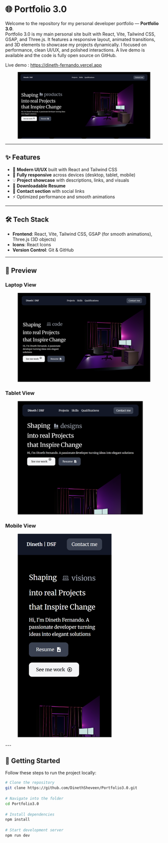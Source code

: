 # 🌐 Portfolio 3.0

Welcome to the repository for my personal developer portfolio — **Portfolio 3.0**.  
Portfolio 3.0 is my main personal site built with React, Vite, Tailwind CSS, GSAP, and Three.js. It features a responsive layout, animated transitions, and 3D elements to showcase my projects dynamically. I focused on performance, clean UI/UX, and polished interactions. A live demo is available and the code is fully open source on GitHub.

Live demo : https://dineth-fernando.vercel.app

<figure>
    <img src="/my-portfolio-3.0/public/Working-Project-SS/HeroSection.png">
</figure>

---

## ✨ Features

- 🎨 **Modern UI/UX** built with React and Tailwind CSS  
- 📱 **Fully responsive** across devices (desktop, tablet, mobile)  
- 💡 **Project showcase** with descriptions, links, and visuals  
- 📜 **Downloadable Resume**  
- 🔗 **Contact section** with social links  
- ⚡ Optimized performance and smooth animations  

---

## 🛠️ Tech Stack

- **Frontend**: React, Vite, Tailwind CSS, GSAP (for smooth animations), Three.js (3D objects)  
- **Icons**: React Icons 
- **Version Control**: Git & GitHub  

---

## 📸 Preview

### Laptop View
<figure>
    <img src="/my-portfolio-3.0/public/Working-Project-SS/Laptop-view.png" width="500">
</figure>

### Tablet View
<figure>
    <img src="/my-portfolio-3.0/public/Working-Project-SS/Tablet-view.png" width="400">
</figure>

### Mobile View
<figure>
    <img src="/my-portfolio-3.0/public/Working-Project-SS/mobile-view.png" width="300">
</figure>
---

## 🚀 Getting Started

Follow these steps to run the project locally:

```bash
# Clone the repository
git clone https://github.com/DinethSheveen/Portfolio3.0.git

# Navigate into the folder
cd Portfolio3.0

# Install dependencies
npm install

# Start development server
npm run dev

